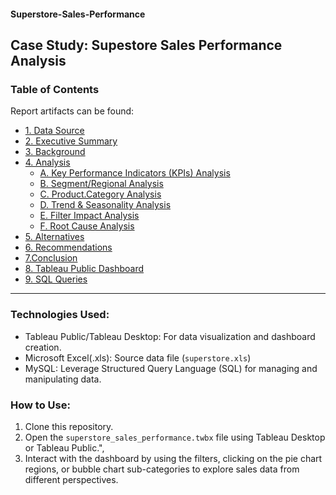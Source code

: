 #### Superstore-Sales-Performance

<h2>Case Study: Supestore Sales Performance Analysis</h2>

<h3>Table of Contents</h3>

Report artifacts can be found:

- [1. Data Source]()
- [2. Executive Summary]()
- [3. Background]()
- [4. Analysis]()
  -  [A. Key Performance Indicators (KPIs) Analysis]()
  -  [B. Segment/Regional Analysis]()
  -  [C. Product.Category Analysis]()
  -  [D. Trend & Seasonality Analysis]()
  -  [E. Filter Impact Analysis]()
  -  [F. Root Cause Analysis]()
- [5. Alternatives]()
- [6. Recommendations]()
- [7.Conclusion]()
- [8. Tableau Public Dashboard]()
- [9. SQL Queries]()

---

<h3>Technologies Used:</h3>

- Tableau Public/Tableau Desktop: For data visualization and dashboard creation.
- Microsoft Excel(.xls): Source data file (`superstore.xls`)
- MySQL: Leverage Structured Query Language (SQL) for managing and manipulating data.

<h3>How to Use:</h3>

  1. Clone this repository. 
  1. Open the `superstore_sales_performance.twbx` file using Tableau Desktop or Tableau Public.", 
  1. Interact with the dashboard by using the filters, clicking on the pie chart regions, or bubble chart sub-categories to explore sales data from different perspectives.
